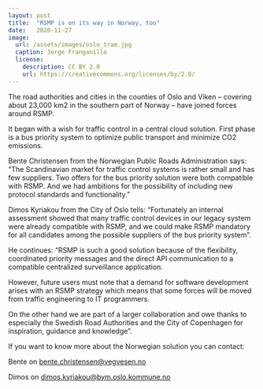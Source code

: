 ```yaml
---
layout: post
title:  "RSMP is on its way in Norway, too"
date:   2020-11-27
image:
  url: /assets/images/oslo_tram.jpg
  caption: Jorge Franganillo
  license:
    description: CC BY 2.0
    url: https://creativecommons.org/licenses/by/2.0/
---
```


The road authorities and cities in the counties of Oslo and Viken – covering about 23,000 km2 in the southern part of Norway – have joined forces around RSMP.

It began with a wish for traffic control in a central cloud solution. First phase is a bus priority system to optimize public transport and minimize CO2 emissions.

Bente Christensen from the Norwegian Public Roads Administration says: “The Scandinavian market for traffic control systems is rather small and has few suppliers. Two offers for the bus priority solution were both compatible with RSMP. And we had ambitions for the possibility of including new protocol standards and functionality.”

Dimos Kyriakou from the City of Oslo tells: “Fortunately an internal assessment showed that many traffic control devices in our legacy system were already compatible with RSMP, and we could make RSMP mandatory for all candidates among the possible suppliers of the bus priority system”.

He continues: “RSMP is such a good solution because of the flexibility, coordinated priority messages and the direct API communication to a compatible centralized surveillance application.

However, future users must note that a demand for software development arises with an RSMP strategy which means that some forces will be moved from traffic engineering to IT programmers.

On the other hand we are part of a larger collaboration and owe thanks to especially the Swedish Road Authorities and the City of Copenhagen for inspiration, guidance and knowledge”.

If you want to know more about the Norwegian solution you can contact:

Bente on [bente.christensen@vegvesen.no](mailto:bente.christensen@vegvesen.no)

Dimos on [dimos.kyriakou@bym.oslo.kommune.no](mailto:dimos.kyriakou@bym.oslo.kommune.no)
